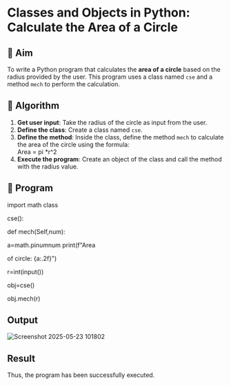 # Classes and Objects in Python: Calculate the Area of a Circle

## 🎯 Aim
To write a Python program that calculates the **area of a circle** based on the radius provided by the user. This program uses a class named `cse` and a method `mech` to perform the calculation.

## 🧠 Algorithm
1. **Get user input**: Take the radius of the circle as input from the user.
2. **Define the class**: Create a class named `cse`.
3. **Define the method**: Inside the class, define the method `mech` to calculate the area of the circle using the formula:  
   Area = pi *r^2 
4. **Execute the program**: Create an object of the class and call the method with the radius value.

## 🧾 Program

import math class

cse():

def mech(Self,num):

a=math.pi*num*num print(f"Area

of circle: {a:.2f}")

r=int(input()) 

obj=cse() 

obj.mech(r)

## Output
![Screenshot 2025-05-23 101802](https://github.com/user-attachments/assets/c08e6dd1-4a64-42e7-aeaa-3aaf169a8c03)

## Result
Thus, the program has been successfully executed.
